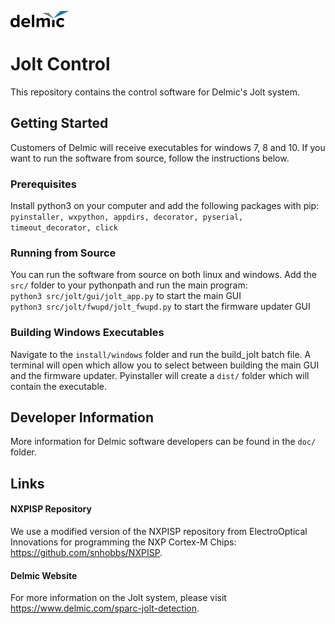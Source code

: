 ![Delmic](./src/jolt/gui/img/delmic_logo.png  "Delmic")
# Jolt Control
This repository contains the control software for  Delmic's Jolt system.

## Getting Started
Customers of Delmic will receive executables for windows 7, 8 and 10. If you want to run the software from source, follow the instructions below.

### Prerequisites
Install python3 on your computer and add the following packages with pip:\
`pyinstaller, wxpython, appdirs, decorator, pyserial, timeout_decorator, click`

### Running from Source
You can run the software from source on both linux and windows. Add the `src/` folder to your pythonpath and run the main program:\
`python3 src/jolt/gui/jolt_app.py` to start the main GUI \
`python3 src/jolt/fwupd/jolt_fwupd.py` to start the firmware updater GUI

### Building Windows Executables
Navigate to the `install/windows` folder and run the build_jolt batch file. A terminal will open which allow you to select between building the main GUI and the firmware updater. Pyinstaller will create a `dist/` folder which will contain the executable.

## Developer Information
More information for Delmic software developers can be found in the `doc/` folder.

## Links
#### NXPISP Repository
We use a modified version of the NXPISP repository from ElectroOptical Innovations for programming the NXP Cortex-M Chips:
https://github.com/snhobbs/NXPISP.

#### Delmic Website
For more information on the Jolt system, please visit https://www.delmic.com/sparc-jolt-detection.
